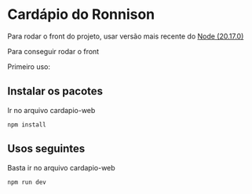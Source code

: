 
# Cardápio do Ronnison

Para rodar o front do projeto, usar versão mais recente do [Node (20.17.0)](https://nodejs.org/pt) 

Para conseguir rodar o front

Primeiro uso: 
## Instalar os pacotes
Ir no arquivo cardapio-web
```
npm install
```

## Usos seguintes
Basta ir no arquivo cardapio-web
```
npm run dev

```